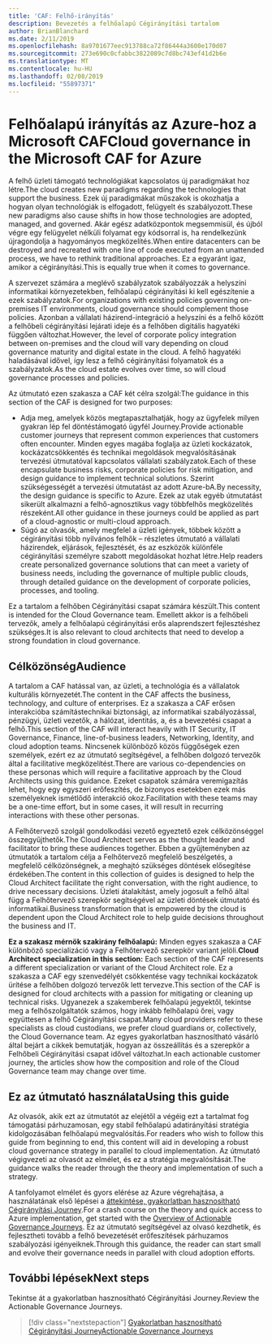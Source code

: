 ```yaml
---
title: 'CAF: Felhő-irányítás'
description: Bevezetés a felhőalapú Cégirányítási tartalom
author: BrianBlanchard
ms.date: 2/11/2019
ms.openlocfilehash: 8a9701677eec913788ca72f86444a3600e170d07
ms.sourcegitcommit: 273e690c0cfabbc3822089c7d8bc743ef41d2b6e
ms.translationtype: MT
ms.contentlocale: hu-HU
ms.lasthandoff: 02/08/2019
ms.locfileid: "55897371"
---
```

# <a name="cloud-governance-in-the-microsoft-caf-for-azure"></a><span data-ttu-id="49af3-103">Felhőalapú irányítás az Azure-hoz a Microsoft CAF</span><span class="sxs-lookup"><span data-stu-id="49af3-103">Cloud governance in the Microsoft CAF for Azure</span></span>

<span data-ttu-id="49af3-104">A felhő üzleti támogató technológiákat kapcsolatos új paradigmákat hoz létre.</span><span class="sxs-lookup"><span data-stu-id="49af3-104">The cloud creates new paradigms regarding the technologies that support the business.</span></span> <span data-ttu-id="49af3-105">Ezek új paradigmákat műszakok is okozhatja a hogyan olyan technológiák is elfogadott, felügyelt és szabályozott.</span><span class="sxs-lookup"><span data-stu-id="49af3-105">These new paradigms also cause shifts in how those technologies are adopted, managed, and governed.</span></span> <span data-ttu-id="49af3-106">Akár egész adatközpontok megsemmisül, és újból végre egy felügyelet nélküli folyamat egy kódsorral is, ha rendelkezünk újragondolja a hagyományos megközelítés.</span><span class="sxs-lookup"><span data-stu-id="49af3-106">When entire datacenters can be destroyed and recreated with one line of code executed from an unattended process, we have to rethink traditional approaches.</span></span> <span data-ttu-id="49af3-107">Ez a egyaránt igaz, amikor a cégirányítási.</span><span class="sxs-lookup"><span data-stu-id="49af3-107">This is equally true when it comes to governance.</span></span>

<span data-ttu-id="49af3-108">A szervezet számára a meglévő szabályzatok szabályozzák a helyszíni informatikai környezetekben, felhőalapú cégirányítási ki kell egészítenie a ezek szabályzatok.</span><span class="sxs-lookup"><span data-stu-id="49af3-108">For organizations with existing policies governing on-premises IT environments, cloud governance should complement those policies.</span></span> <span data-ttu-id="49af3-109">Azonban a vállalati házirend-integráció a helyszíni és a felhő között a felhőbeli cégirányítási lejárati ideje és a felhőben digitális hagyatéki függően változhat.</span><span class="sxs-lookup"><span data-stu-id="49af3-109">However, the level of corporate policy integration between on-premises and the cloud will vary depending on cloud governance maturity and digital estate in the cloud.</span></span> <span data-ttu-id="49af3-110">A felhő hagyatéki haladásával idővel, így lesz a felhő cégirányítási folyamatok és a szabályzatok.</span><span class="sxs-lookup"><span data-stu-id="49af3-110">As the cloud estate evolves over time, so will cloud governance processes and policies.</span></span>

<span data-ttu-id="49af3-111">Az útmutató ezen szakasza a CAF két célra szolgál:</span><span class="sxs-lookup"><span data-stu-id="49af3-111">The guidance in this section of the CAF is designed for two purposes:</span></span>

* <span data-ttu-id="49af3-112">Adja meg, amelyek közös megtapasztalhatják, hogy az ügyfelek milyen gyakran lép fel döntéstámogató ügyfél Journey.</span><span class="sxs-lookup"><span data-stu-id="49af3-112">Provide actionable customer journeys that represent common experiences that customers often encounter.</span></span> <span data-ttu-id="49af3-113">Minden egyes magába foglalja az üzleti kockázatok, kockázatcsökkentés és technikai megoldások megvalósításának tervezési útmutatóval kapcsolatos vállalati szabályzatok.</span><span class="sxs-lookup"><span data-stu-id="49af3-113">Each of these encapsulate business risks, corporate policies for risk mitigation, and design guidance to implement technical solutions.</span></span> <span data-ttu-id="49af3-114">Szerint szükségességét a tervezési útmutatást az adott Azure-bA.</span><span class="sxs-lookup"><span data-stu-id="49af3-114">By necessity, the design guidance is specific to Azure.</span></span> <span data-ttu-id="49af3-115">Ezek az utak egyéb útmutatást sikerült alkalmazni a felhő-agnosztikus vagy többfelhős megközelítés részeként.</span><span class="sxs-lookup"><span data-stu-id="49af3-115">All other guidance in these journeys could be applied as part of a cloud-agnostic or multi-cloud approach.</span></span>
* <span data-ttu-id="49af3-116">Súgó az olvasók, amely megfelel a üzleti igények, többek között a cégirányítási több nyilvános felhők – részletes útmutató a vállalati házirendek, eljárások, fejlesztését, és az eszközök különféle cégirányítási személyre szabott megoldásokat hozhat létre.</span><span class="sxs-lookup"><span data-stu-id="49af3-116">Help readers create personalized governance solutions that can meet a variety of business needs, including the governance of multiple public clouds, through detailed guidance on the development of corporate policies, processes, and tooling.</span></span>

<span data-ttu-id="49af3-117">Ez a tartalom a felhőben Cégirányítási csapat számára készült.</span><span class="sxs-lookup"><span data-stu-id="49af3-117">This content is intended for the Cloud Governance team.</span></span> <span data-ttu-id="49af3-118">Emellett akkor is a felhőbeli tervezők, amely a felhőalapú cégirányítási erős alaprendszert fejlesztéshez szükséges.</span><span class="sxs-lookup"><span data-stu-id="49af3-118">It is also relevant to cloud architects that need to develop a strong foundation in cloud governance.</span></span>

## <a name="audience"></a><span data-ttu-id="49af3-119">Célközönség</span><span class="sxs-lookup"><span data-stu-id="49af3-119">Audience</span></span>

<span data-ttu-id="49af3-120">A tartalom a CAF hatással van, az üzleti, a technológia és a vállalatok kulturális környezetét.</span><span class="sxs-lookup"><span data-stu-id="49af3-120">The content in the CAF affects the business, technology, and culture of enterprises.</span></span> <span data-ttu-id="49af3-121">Ez a szakasza a CAF erősen interakcióba számítástechnikai biztonsági, az informatikai szabályozással, pénzügyi, üzleti vezetők, a hálózat, identitás, a, és a bevezetési csapat a felhő.</span><span class="sxs-lookup"><span data-stu-id="49af3-121">This section of the CAF will interact heavily with IT Security, IT Governance, Finance, line-of-business leaders, Networking, Identity, and cloud adoption teams.</span></span> <span data-ttu-id="49af3-122">Nincsenek különböző közös függőségek ezen személyek, ezért ez az útmutató segítségével, a felhőben dolgozó tervezők által a facilitative megközelítést.</span><span class="sxs-lookup"><span data-stu-id="49af3-122">There are various co-dependencies on these personas which will require a facilitative approach by the Cloud Architects using this guidance.</span></span> <span data-ttu-id="49af3-123">Ezeket csapatok számára veremigazítás lehet, hogy egy egyszeri erőfeszítés, de bizonyos esetekben ezek más személyeknek ismétlődő interakció okoz.</span><span class="sxs-lookup"><span data-stu-id="49af3-123">Facilitation with these teams may be a one-time effort, but in some cases, it will result in recurring interactions with these other personas.</span></span>

<span data-ttu-id="49af3-124">A Felhőtervező szolgál gondolkodási vezető egyeztető ezek célközönséggel összegyűjthetők.</span><span class="sxs-lookup"><span data-stu-id="49af3-124">The Cloud Architect serves as the thought leader and facilitator to bring these audiences together.</span></span> <span data-ttu-id="49af3-125">Ebben a gyűjteményben az útmutatók a tartalom célja a Felhőtervező megfelelő beszélgetés, a megfelelő célközönségnek, a meghajtó szükséges döntések elősegítése érdekében.</span><span class="sxs-lookup"><span data-stu-id="49af3-125">The content in this collection of guides is designed to help the Cloud Architect facilitate the right conversation, with the right audience, to drive necessary decisions.</span></span> <span data-ttu-id="49af3-126">Üzleti átalakítást, amely jogosult a felhő által függ a Felhőtervező szerepkör segítségével az üzleti döntések útmutató és informatikai.</span><span class="sxs-lookup"><span data-stu-id="49af3-126">Business transformation that is empowered by the cloud is dependent upon the Cloud Architect role to help guide decisions throughout the business and IT.</span></span>

<span data-ttu-id="49af3-127">**Ez a szakasz mérnök szakirány felhőalapú:** Minden egyes szakasza a CAF különböző specializáció vagy a Felhőtervező szerepkör variant jelöli.</span><span class="sxs-lookup"><span data-stu-id="49af3-127">**Cloud Architect specialization in this section:** Each section of the CAF represents a different specialization or variant of the Cloud Architect role.</span></span> <span data-ttu-id="49af3-128">Ez a szakasza a CAF egy szenvedélyét csökkentése vagy technikai kockázatok ürítése a felhőben dolgozó tervezők lett tervezve.</span><span class="sxs-lookup"><span data-stu-id="49af3-128">This section of the CAF is designed for cloud architects with a passion for mitigating or cleaning up technical risks.</span></span> <span data-ttu-id="49af3-129">Ugyanezek a szakemberek felhőalapú jegyektől, tekintse meg a felhőszolgáltatók számos, hogy inkább felhőalapú őrei, vagy együttesen a felhő Cégirányítási csapat.</span><span class="sxs-lookup"><span data-stu-id="49af3-129">Many cloud providers refer to these specialists as cloud custodians, we prefer cloud guardians or, collectively, the Cloud Governance team.</span></span> <span data-ttu-id="49af3-130">Az egyes gyakorlatban hasznosítható vásárló által bejárt a cikkek bemutatják, hogyan az összeállítás és a szerepkör a Felhőbeli Cégirányítási csapat idővel változhat.</span><span class="sxs-lookup"><span data-stu-id="49af3-130">In each actionable customer journey, the articles show how the composition and role of the Cloud Governance team may change over time.</span></span>

## <a name="using-this-guide"></a><span data-ttu-id="49af3-131">Ez az útmutató használata</span><span class="sxs-lookup"><span data-stu-id="49af3-131">Using this guide</span></span>

<span data-ttu-id="49af3-132">Az olvasók, akik ezt az útmutatót az elejétől a végéig ezt a tartalmat fog támogatási párhuzamosan, egy stabil felhőalapú adatirányítási stratégia kidolgozásában felhőalapú megvalósítás.</span><span class="sxs-lookup"><span data-stu-id="49af3-132">For readers who wish to follow this guide from beginning to end, this content will aid in developing a robust cloud governance strategy in parallel to cloud implementation.</span></span> <span data-ttu-id="49af3-133">Az útmutató végigvezeti az olvasót az elmélet, és ez a stratégia megvalósítását.</span><span class="sxs-lookup"><span data-stu-id="49af3-133">The guidance walks the reader through the theory and implementation of such a strategy.</span></span>

<span data-ttu-id="49af3-134">A tanfolyamot elmélet és gyors elérése az Azure végrehajtása, a használatának első lépései a [áttekintése, gyakorlatban hasznosítható Cégirányítási Journey](./journeys/overview.md).</span><span class="sxs-lookup"><span data-stu-id="49af3-134">For a crash course on the theory and quick access to Azure implementation, get started with the [Overview of Actionable Governance Journeys](./journeys/overview.md).</span></span> <span data-ttu-id="49af3-135">Ez az útmutató segítségével az olvasó kezdhetik, és fejlesztheti tovább a felhő bevezetését erőfeszítések párhuzamos szabályozási igényeiknek.</span><span class="sxs-lookup"><span data-stu-id="49af3-135">Through this guidance, the reader can start small and evolve their governance needs in parallel with cloud adoption efforts.</span></span>

## <a name="next-steps"></a><span data-ttu-id="49af3-136">További lépések</span><span class="sxs-lookup"><span data-stu-id="49af3-136">Next steps</span></span>

<span data-ttu-id="49af3-137">Tekintse át a gyakorlatban hasznosítható Cégirányítási Journey.</span><span class="sxs-lookup"><span data-stu-id="49af3-137">Review the Actionable Governance Journeys.</span></span>

> [!div class="nextstepaction"]
> [<span data-ttu-id="49af3-138">Gyakorlatban hasznosítható Cégirányítási Journey</span><span class="sxs-lookup"><span data-stu-id="49af3-138">Actionable Governance Journeys</span></span>](./journeys/overview.md)
